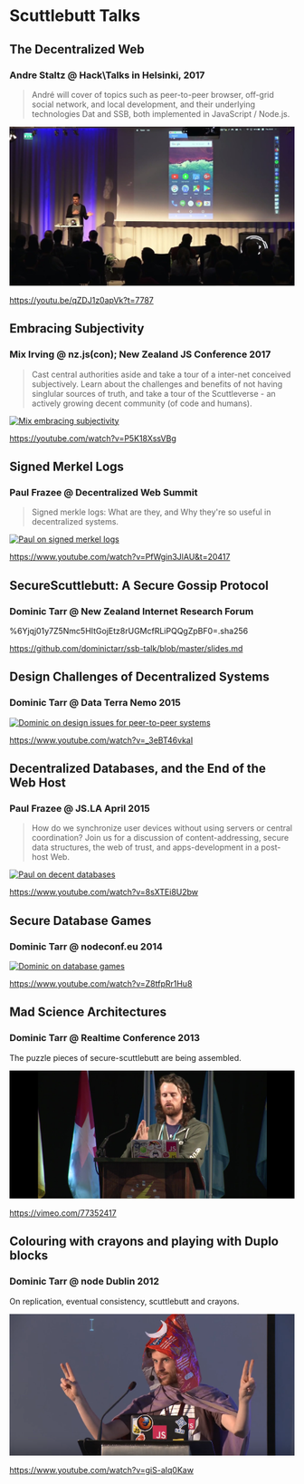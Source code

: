 # Scuttlebutt Talks

## The Decentralized Web

### Andre Staltz @ Hack\Talks in Helsinki, 2017

> André will cover of topics such as peer-to-peer browser, off-grid social network, and local development, and their underlying technologies Dat and SSB, both implemented in JavaScript / Node.js.

[![Andre decentralizing the web](./assets/andre-decentralizing-web.jpg)](https://youtu.be/qZDJ1z0apVk?t=7787)

https://youtu.be/qZDJ1z0apVk?t=7787

## Embracing Subjectivity

### Mix Irving @ nz.js(con); New Zealand JS Conference 2017

> Cast central authorities aside and take a tour of a inter-net conceived subjectively. Learn about the challenges and benefits of not having singlular sources of truth, and take a tour of the Scuttleverse - an actively growing decent community (of code and humans).

[![Mix embracing subjectivity](./assets/mix-embracing-subjectivity.png)](https://youtube.com/watch?v=P5K18XssVBg)

https://youtube.com/watch?v=P5K18XssVBg

## Signed Merkel Logs

### Paul Frazee @ Decentralized Web Summit

> Signed merkle logs: What are they, and Why they're so useful in decentralized systems.

[![Paul on signed merkel logs](./assets/paul-signed-merkel-logs.png)](https://www.youtube.com/watch?v=PfWgin3JlAU&t=20417)

https://www.youtube.com/watch?v=PfWgin3JlAU&t=20417

## SecureScuttlebutt: A Secure Gossip Protocol

### Dominic Tarr @ New Zealand Internet Research Forum

%6Yjqj01y7Z5Nmc5HItGojEtz8rUGMcfRLiPQQgZpBF0=.sha256

https://github.com/dominictarr/ssb-talk/blob/master/slides.md

## Design Challenges of Decentralized Systems

### Dominic Tarr @ Data Terra Nemo 2015

[![Dominic on design issues for peer-to-peer systems](./assets/dominic-design-issues-for-p2p.png)](https://www.youtube.com/watch?v=_3eBT46vkaI)

https://www.youtube.com/watch?v=_3eBT46vkaI

## Decentralized Databases, and the End of the Web Host

### Paul Frazee @ JS.LA April 2015

> How do we synchronize user devices without using servers or central coordination? Join us for a discussion of content-addressing, secure data structures, the web of trust, and apps-development in a post-host Web.

[![Paul on decent databases](./assets/paul-decent-db-and-end-of-web-hosts.png)](https://www.youtube.com/watch?v=8sXTEi8U2bw)

https://www.youtube.com/watch?v=8sXTEi8U2bw

## Secure Database Games

### Dominic Tarr @ nodeconf.eu 2014

[![Dominic on database games](./assets/dominic-db-games.png)](https://www.youtube.com/watch?v=Z8tfpRr1Hu8)

https://www.youtube.com/watch?v=Z8tfpRr1Hu8

## Mad Science Architectures

### Dominic Tarr @ Realtime Conference 2013

The puzzle pieces of secure-scuttlebutt are being assembled.

[![Dominic on Mad Science](./assets/dominic-mad-science.png)](https://vimeo.com/77352417)

https://vimeo.com/77352417

## Colouring with crayons and playing with Duplo blocks

### Dominic Tarr @ node Dublin 2012

On replication, eventual consistency, scuttlebutt and crayons.

[![Dominic on crayons and duplo](./assets/dominic-crayons-duplo.png)](https://www.youtube.com/watch?v=giS-aIq0Kaw)

https://www.youtube.com/watch?v=giS-aIq0Kaw
